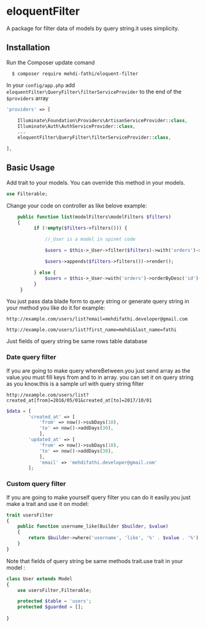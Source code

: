 # eloquentFilter
A package for filter data of models by query string.it uses simplicity.

## Installation

Run the Composer update comand

      $ composer require mehdi-fathi/eloquent-filter

In your `config/app.php` add `eloquentFilter\QueryFilter\filterServiceProvider` to the end of the `$providers` array

```php
'providers' => [

    Illuminate\Foundation\Providers\ArtisanServiceProvider::class,
    Illuminate\Auth\AuthServiceProvider::class,
    ...
    eloquentFilter\QueryFilter\filterServiceProvider::class,

],
```
## Basic Usage

Add trait to your models. You can override this method in your models.

```php
use Filterable;
```
Change your code on controller as like belove example:

```php
    public function list(modelFilters\modelFilters $filters)
    {
          if (!empty($filters->filters())) {

              //_User is a model in spinet code

              $users = $this->_User->filter($filters)->with('orders')->orderByDesc('id')->paginate(10);

              $users->appends($filters->filters())->render();

          } else {
              $users = $this->_User->with('orders')->orderByDesc('id')->paginate(10);
          }
     }
```

You just pass data blade form to query string or generate query string in your method you like do it.for example:

```
http://example.com/users/list?email=mehdifathi.developer@gmail.com
```
```
http://example.com/users/list?first_name=mehdi&last_name=fathi
```

Just fields of query string be same rows table database

### Date query filter

If you are going to make query whereBetween.you just send array as the value.you must fill keys from and to in array.
you can set it on query string as you know.this is a sample url with query string filter

```
http://example.com/users/list?created_at[from]=2016/05/01&created_at[to]=2017/10/01
```

```php
$data = [
        'created_at' => [
            'from' => now()->subDays(10),
            'to' => now()->addDays(30),
            ],
        'updated_at' => [
            'from' => now()->subDays(10),
            'to' => now()->addDays(30),
            ],
            'email' => 'mehdifathi.developer@gmail.com'
        ];
```

### Custom query filter
If you are going to make yourself query filter you can do it easily.you just make a trait and use it on model:

```php
trait usersFilter
{
    public function username_like(Builder $builder, $value)
    {
        return $builder->where('username', 'like', '%' . $value . '%');
    }
}
```
Note that fields of query string be same methods trait.use trait in your model :

```php
class User extends Model
{
    use usersFilter,Filterable;

    protected $table = 'users';
    protected $guarded = [];
    
}
```
